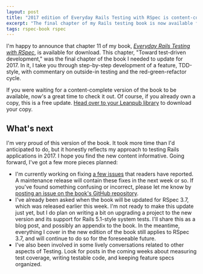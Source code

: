 ```yaml
---
layout: post
title: "2017 edition of Everyday Rails Testing with RSpec is content-complete!"
excerpt: "The final chapter of my Rails testing book is now available for download. Here's what's new, and what's coming next."
tags: rspec-book rspec
---
```


I'm happy to announce that chapter 11 of my book, _[Everyday Rails Testing with RSpec](https://leanpub.com/everydayrailsrspec)_, is available for download. This chapter, "Toward test-driven development," was the final chapter of the book I needed to update for 2017. In it, I take you through  step-by-step development of a feature, TDD-style, with commentary on outside-in testing and the red-green-refactor cycle.

If you were waiting for a content-complete version of the book to be available, now's a great time to check it out. Of course, if you already own a copy, this is a free update. [Head over to your Leanpub library](https://leanpub.com/user_dashboard/library) to download your copy.

## What's next

I'm very proud of this version of the book. It took more time than I'd anticipated to do, but it honestly reflects my approach to testing Rails applications in 2017. I hope you find the new content informative. Going forward, I've got a few more pieces planned:

- I'm currently working on fixing [a few issues](https://github.com/everydayrails/everydayrails-rspec-2017/issues) that readers have reported. A maintenance release will contain these fixes in the next week or so. If you've found something confusing or incorrect, please let me know by [posting an issue on the book's GitHub repository](https://github.com/everydayrails/everydayrails-rspec-2017/issues).
- I've already been asked when the book will be updated for RSpec 3.7, which was released earlier this week. I'm not ready to make this update just yet, but I do plan on writing a bit on upgrading a project to the new version and its support for Rails 5.1-style system tests. I'll share this as a blog post, and possibly an appendix to the book. In the meantime, everything I cover in the new edition of the book still applies to RSpec 3.7, and will continue to do so for the foreseeable future.
- I've also been involved in some lively conversations related to other aspects of Testing. Look for posts in the coming weeks about measuring test coverage, writing testable code, and keeping feature specs organized.
